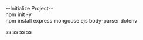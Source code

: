 --Initialize Project-- <br>
npm init -y <br>
npm install express mongoose ejs body-parser dotenv

ss
ss
ss
ss
